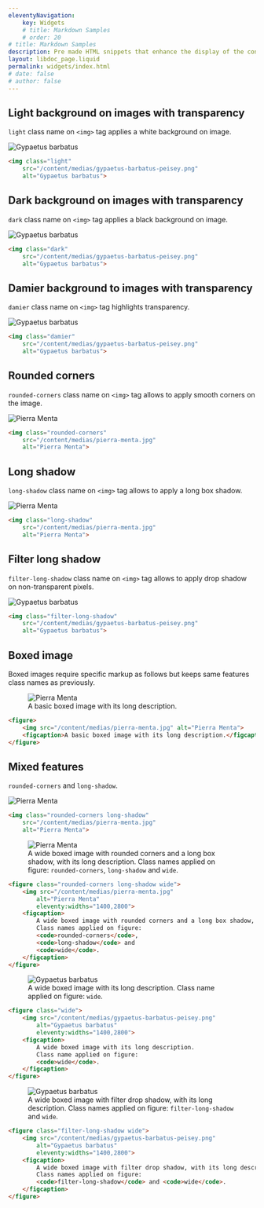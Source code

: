 ```yaml
---
eleventyNavigation:
    key: Widgets
    # title: Markdown Samples
    # order: 20
# title: Markdown Samples
description: Pre made HTML snippets that enhance the display of the content
layout: libdoc_page.liquid
permalink: widgets/index.html
# date: false
# author: false
---
```


## Light background on images with transparency 

`light` class name on `<img>` tag applies a white background on image.

<img class="light"
    src="/content/medias/gypaetus-barbatus-peisey.png"
    alt="Gypaetus barbatus">

```html
<img class="light"
    src="/content/medias/gypaetus-barbatus-peisey.png"
    alt="Gypaetus barbatus">
```

## Dark background on images with transparency 

`dark` class name on `<img>` tag applies a black background on image.

<img class="dark"
    src="/content/medias/gypaetus-barbatus-peisey.png"
    alt="Gypaetus barbatus">

```html
<img class="dark"
    src="/content/medias/gypaetus-barbatus-peisey.png"
    alt="Gypaetus barbatus">
```

## Damier background to images with transparency 

`damier` class name on `<img>` tag highlights transparency.

<img class="damier"
    src="/content/medias/gypaetus-barbatus-peisey.png"
    alt="Gypaetus barbatus">

```html
<img class="damier"
    src="/content/medias/gypaetus-barbatus-peisey.png"
    alt="Gypaetus barbatus">
```

## Rounded corners

`rounded-corners` class name on `<img>` tag allows to apply smooth corners on the image.

<img class="rounded-corners"
    src="/content/medias/pierra-menta.jpg"
    alt="Pierra Menta">

```html
<img class="rounded-corners"
    src="/content/medias/pierra-menta.jpg"
    alt="Pierra Menta">
```

## Long shadow

`long-shadow` class name on `<img>` tag allows to apply a long box shadow.

<img class="long-shadow"
    src="/content/medias/pierra-menta.jpg"
    alt="Pierra Menta">

```html
<img class="long-shadow"
    src="/content/medias/pierra-menta.jpg"
    alt="Pierra Menta">
```

## Filter long shadow

`filter-long-shadow` class name on `<img>` tag allows to apply drop shadow on non-transparent pixels.

<img class="filter-long-shadow"
    src="/content/medias/gypaetus-barbatus-peisey.png"
    alt="Gypaetus barbatus">

```html
<img class="filter-long-shadow"
    src="/content/medias/gypaetus-barbatus-peisey.png"
    alt="Gypaetus barbatus">
```

## Boxed image

Boxed images require specific markup as follows but keeps same features class names as previously.

<figure>
    <img src="/content/medias/pierra-menta.jpg" alt="Pierra Menta">
    <figcaption>A basic boxed image with its long description.</figcaption>
</figure>

```html
<figure>
    <img src="/content/medias/pierra-menta.jpg" alt="Pierra Menta">
    <figcaption>A basic boxed image with its long description.</figcaption>
</figure>
```

## Mixed features

`rounded-corners` and `long-shadow`.

<img class="rounded-corners long-shadow"
    src="/content/medias/pierra-menta.jpg"
    alt="Pierra Menta">

```html
<img class="rounded-corners long-shadow"
    src="/content/medias/pierra-menta.jpg"
    alt="Pierra Menta">
```

<figure class="rounded-corners long-shadow wide">
    <img src="/content/medias/pierra-menta.jpg"
        alt="Pierra Menta"
        eleventy:widths="1400,2800">
    <figcaption>
        A wide boxed image with rounded corners and a long box shadow, with its long description.
        Class names applied on figure:
        <code>rounded-corners</code>,
        <code>long-shadow</code> and 
        <code>wide</code>.
    </figcaption>
</figure>

```html
<figure class="rounded-corners long-shadow wide">
    <img src="/content/medias/pierra-menta.jpg"
        alt="Pierra Menta"
        eleventy:widths="1400,2800">
    <figcaption>
        A wide boxed image with rounded corners and a long box shadow, with its long description.
        Class names applied on figure:
        <code>rounded-corners</code>,
        <code>long-shadow</code> and 
        <code>wide</code>.
    </figcaption>
</figure>
```

<figure class="wide">
    <img src="/content/medias/gypaetus-barbatus-peisey.png"
        alt="Gypaetus barbatus"
        eleventy:widths="1400,2800">
    <figcaption>
        A wide boxed image with its long description.
        Class name applied on figure: 
        <code>wide</code>.
    </figcaption>
</figure>

```html
<figure class="wide">
    <img src="/content/medias/gypaetus-barbatus-peisey.png"
        alt="Gypaetus barbatus"
        eleventy:widths="1400,2800">
    <figcaption>
        A wide boxed image with its long description.
        Class name applied on figure: 
        <code>wide</code>.
    </figcaption>
</figure>
```

<figure class="filter-long-shadow wide">
    <img src="/content/medias/gypaetus-barbatus-peisey.png"
        alt="Gypaetus barbatus"
        eleventy:widths="1400,2800">
    <figcaption>
        A wide boxed image with filter drop shadow, with its long description.
        Class names applied on figure: 
        <code>filter-long-shadow</code> and <code>wide</code>.
    </figcaption>
</figure>

```html
<figure class="filter-long-shadow wide">
    <img src="/content/medias/gypaetus-barbatus-peisey.png"
        alt="Gypaetus barbatus"
        eleventy:widths="1400,2800">
    <figcaption>
        A wide boxed image with filter drop shadow, with its long description.
        Class names applied on figure: 
        <code>filter-long-shadow</code> and <code>wide</code>.
    </figcaption>
</figure>
```


